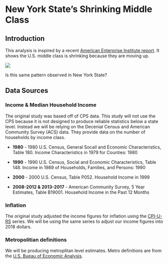 New York State’s Shrinking Middle Class
================

## Introduction

This analysis is inspired by a recent [American Enterprise Institute
report](https://www.aei.org/carpe-diem/three-charts-based-on-todays-census-report-show-that-the-us-middle-class-is-shrinking-because-theyre-moving-up/).
It shows the U.S. middle class is shrinking because they are moving up.

![](http://www.aei.org/wp-content/uploads/2019/09/censusnew1.png)

Is this same pattern observed in New York State?

## Data Sources

### Income & Median Household Income

The original study was based off of CPS data. This study will not use
the CPS because it is not designed to produce reliable statistics below
a state level. Instead we will be relying on the Decenial Census and
American Community Survey (ACS) data. They provide data on the number of
households by income class.

  - **1980** - 1980 U.S. Census, General Socail and Economic
    Characteristics, Table 180. Income Characteristics in 1979 for
    Counties: 1980

  - **1990** - 1990 U.S. Census, Social and Economic Characteristics,
    Table 148. Income in 1989 of Households, Families, and Persons: 1990

  - **2000** - 2000 U.S. Census, Table P052. Household Income in 1999

  - **2008-2012 & 2013-2017** - American Community Survey, 5 Year
    Estimates, Table B19001. Household Income in the Past 12 Months

### Inflation

The original study adjusted the income figures for inflation using the
[CPI-U-RS](https://www.bls.gov/cpi/research-series/home.htm) series. We
will be using the same series to adjust our income figures into 2018
dollars.

### Metropolitian definitions

We will be producing metroplitan level estimates. Metro definitions are
from the [U.S. Bueau of Economic
Analysis](https://apps.bea.gov/regional/docs/msalist.cfm).
